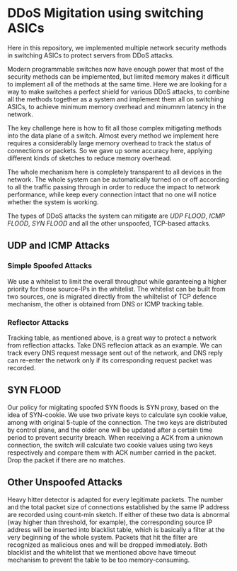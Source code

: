 # DDoS Migitation using switching ASICs
Here in this repository, we implemented multiple network security methods in switching ASICs to protect servers from DDoS attacks.

Modern programmable switches now have enough power that most of the security methods can be implemented, but limited memory makes it difficult to implement all of the methods at the same time. Here we are looking for a way to make switches a perfect shield for various DDoS attacks, to combine all the methods together as a system and implement them all on switching ASICs, to achieve minimum memory overhead and minumnm latency in the network.

The key challenge here is how to fit all those complex mitigating methods into the data plane of a switch. Almost every method we implement here requires a considerablly large memory overhead to track the status of connections or packets. So we gave up some accuracy here, applying different kinds of sketches to reduce memory overhead. 

The whole mechanism here is completely transparent to all devices in the network. The whole system can be automatically turned on or off according to all the traffic passing through in order to reduce the impact to network performance, while keep every connection intact that no one will notice whether the system is working. 

The types of DDoS attacks the system can mitigate are *UDP FLOOD*, *ICMP FLOOD*, *SYN FLOOD* and all the other unspoofed, TCP-based attacks.

## UDP and ICMP Attacks
### Simple Spoofed Attacks
We use a whitelist to limit the overall throughput while garanteeing a higher priority for those source-IPs in the whitelist. The whitelist can be built from two sources, one is migrated directly from the whiltelist of TCP defence mechanism, the other is obtained from DNS or ICMP tracking table.
### Reflector Attacks 
Tracking table, as mentioned above, is a great way to protect a network from reflection attacks. Take DNS reflecion attack as an example. We can track every DNS request message sent out of the network, and DNS reply can re-enter the network only if its corresponding request packet was recorded.

## SYN FLOOD
Our policy for migitating spoofed SYN floods is SYN proxy, based on the idea of SYN-cookie. We use two private keys to calculate syn cookie value, among with original 5-tuple of the connection. The two keys are distributed by control plane, and the older one will be updated after a certain time period to prevent security breach. When receiving a ACK from a unknown connection, the switch will calculate two cookie values using two keys respectively and compare them with ACK number carried in the packet. Drop the packet if there are no matches. 


## Other Unspoofed Attacks
Heavy hitter detector is adapted for every legitimate packets. The number and the total packet size of connections established by the same IP address are recorded using count-min sketch. If either of these two data is abnormal (way higher than threshold, for example), the corresponding source IP address will be inserted into blacklist table, which is basically a filter at the very beginning of the whole system. Packets that hit the filter are recognized as malicious ones and will be dropped immediately. Both blacklist and the whitelist that we mentioned above have timeout mechanism to prevent the table to be too memory-consuming.

 